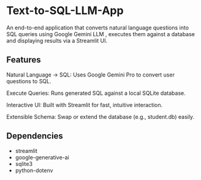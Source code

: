 # Text-to-SQL-LLM-App

An end-to-end application that converts natural language questions into SQL queries using Google Gemini LLM , executes them against a database and displaying results via a Streamlit UI.

## Features

Natural Language → SQL: Uses Google Gemini Pro to convert user questions to SQL.

Execute Queries: Runs generated SQL against a local SQLite database.

Interactive UI: Built with Streamlit for fast, intuitive interaction.

Extensible Schema: Swap or extend the database (e.g., student.db) easily.

## Dependencies
- streamlit
- google-generative-ai
- sqlite3          
- python-dotenv




